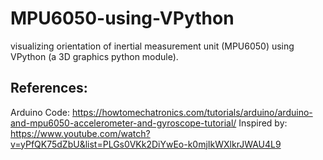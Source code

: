 # MPU6050-using-VPython
visualizing orientation of inertial measurement unit (MPU6050) using VPython (a 3D graphics python module).


## References:
Arduino Code: https://howtomechatronics.com/tutorials/arduino/arduino-and-mpu6050-accelerometer-and-gyroscope-tutorial/
Inspired by: https://www.youtube.com/watch?v=yPfQK75dZbU&list=PLGs0VKk2DiYwEo-k0mjIkWXlkrJWAU4L9
